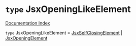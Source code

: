 # `type` JsxOpeningLikeElement

[Documentation Index](../README.md)

`type` JsxOpeningLikeElement = [JsxSelfClosingElement](../private.interface.JsxSelfClosingElement/README.md) | [JsxOpeningElement](../private.interface.JsxOpeningElement/README.md)